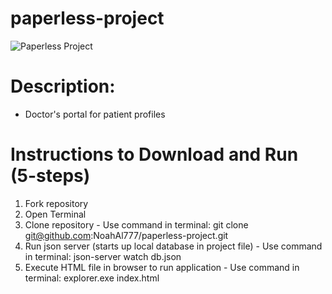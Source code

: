 # paperless-project
![Paperless Project](https://user-images.githubusercontent.com/64996269/145150982-5711c89f-36cd-49c8-88f7-484320c865dd.PNG)

# Description:
  - Doctor's portal for patient profiles

# Instructions to Download and Run (5-steps)
  1. Fork repository
  2. Open Terminal
  3. Clone repository
    - Use command in terminal: git clone git@github.com:NoahAl777/paperless-project.git
  4. Run json server (starts up local database in project file)
    - Use command in terminal: json-server watch db.json
  5. Execute HTML file in browser to run application
    - Use command in terminal: explorer.exe index.html